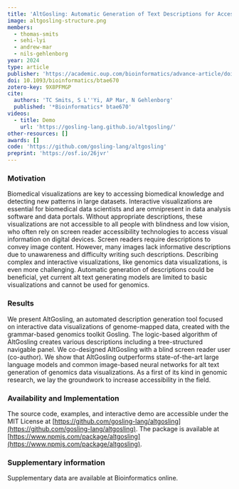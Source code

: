 ```yaml
---
title: 'AltGosling: Automatic Generation of Text Descriptions for Accessible Genomics Data Visualization'
image: altgosling-structure.png
members:
  - thomas-smits
  - sehi-lyi
  - andrew-mar
  - nils-gehlenborg
year: 2024
type: article
publisher: 'https://academic.oup.com/bioinformatics/advance-article/doi/10.1093/bioinformatics/btae670/7900296'
doi: 10.1093/bioinformatics/btae670
zotero-key: 9X8PFMGP
cite:
  authors: 'TC Smits, S L''Yi, AP Mar, N Gehlenborg'
  published: '*Bioinformatics* btae670'
videos:
  - title: Demo
    url: 'https://gosling-lang.github.io/altgosling/'
other-resources: []
awards: []
code: 'https://github.com/gosling-lang/altgosling'
preprint: 'https://osf.io/26jvr'
---
```

### Motivation 
Biomedical visualizations are key to accessing biomedical knowledge and detecting new patterns in large datasets. Interactive visualizations are essential for biomedical data scientists and are omnipresent in data analysis software and data portals. Without appropriate descriptions, these visualizations are not accessible to all people with blindness and low vision, who often rely on screen reader accessibility technologies to access visual information on digital devices. Screen readers require descriptions to convey image content. However, many images lack informative descriptions due to unawareness and difficulty writing such descriptions. Describing complex and interactive visualizations, like genomics data visualizations, is even more challenging. Automatic generation of descriptions could be beneficial, yet current alt text generating models are limited to basic visualizations and cannot be used for genomics. 
             
### Results 
We present AltGosling, an automated description generation tool focused on interactive data visualizations of genome-mapped data, created with the grammar-based genomics toolkit Gosling. The logic-based algorithm of AltGosling creates various descriptions including a tree-structured navigable panel. We co-designed AltGosling with a blind screen reader user (co-author). We show that AltGosling outperforms state-of-the-art large language models and common image-based neural networks for alt text generation of genomics data visualizations. As a first of its kind in genomic research, we lay the groundwork to increase accessibility in the field. 
             
### Availability and Implementation 
The source code, examples, and interactive demo are accessible under the MIT License at [https://github.com/gosling-lang/altgosling](https://github.com/gosling-lang/altgosling). The package is available at [https://www.npmjs.com/package/altgosling](https://www.npmjs.com/package/altgosling). 
             
### Supplementary information 
Supplementary data are available at Bioinformatics online.
